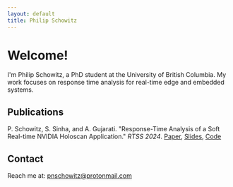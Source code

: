 ```yaml
---
layout: default
title: Philip Schowitz
---
```


# Welcome!

I'm Philip Schowitz, a PhD student at the University of British Columbia. My work focuses on response time analysis for real-time edge and embedded systems.  

## Publications
P. Schowitz, S. Sinha, and A. Gujarati. "Response-Time Analysis of a Soft Real-time NVIDIA Holoscan Application." *RTSS 2024*. [Paper](https://arpangujarati.github.io/pdfs/rtss2024_paper.pdf),  [Slides](https://arpangujarati.github.io/pdfs/rtss2024_slides.pdf), [Code](https://github.com/nvidia-holoscan/holohub/tree/main/tutorials/holoscan_response_time_analysis)


## Contact
Reach me at: pnschowitz@protonmail.com